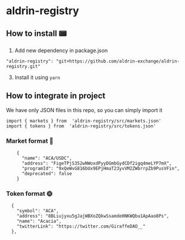 # aldrin-registry

## How to install 📟 
1. Add new dependency in package.json 

`"aldrin-registry": "git+https://github.com/aldrin-exchange/aldrin-registry.git"`

3. Install it using `yarn`

## How to integrate in project

We have only JSON files in this repo, so you can simply import it

    import { markets } from  'aldrin-registry/src/markets.json'
    import { tokens } from  'aldrin-registry/src/tokens.json'

### Market format 🛒
        {
          "name": "ACA/USDC",
          "address": "FigeTPjS352wNWoxdPyyDGmbGydCDf2igq4meLYP7mX",
		  "programId": "9xQeWvG816bUx9EPjHmaT23yvVM2ZWbrrpZb9PusVFin",
	      "deprecated": false
	    }
### Token format 🌞
      {
	    "symbol": "ACA",
	    "address": "8BLiujyxu5gJajWBXoZQkwSsamdeHNKWQbu1ApAao8Ps",
	    "name": "Acacia",
	    "twitterLink": "https://twitter.com/GiraffeDAO__"
      },
